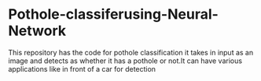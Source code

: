 # Pothole-classiferusing-Neural-Network
This repository has the code for pothole classification it takes in input as an image and detects as whether it has a pothole or not.It can have various applications like in front of a car for detection
